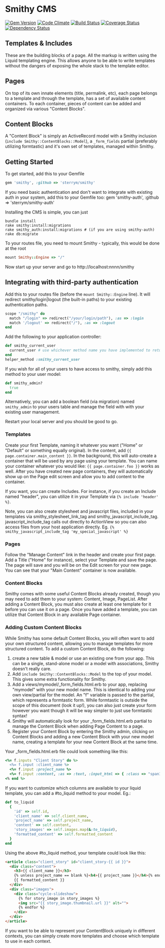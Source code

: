 # Smithy CMS

[![Gem Version](https://badge.fury.io/rb/smithycms.png)](http://badge.fury.io/rb/smithycms)
[![Code Climate](https://codeclimate.com/github/sterrym/smithy.png)](https://codeclimate.com/github/sterrym/smithy)
[![Build Status](https://travis-ci.org/sterrym/smithycms.png?branch=master)](https://travis-ci.org/sterrym/smithycms)
[![Coverage Status](https://coveralls.io/repos/sterrym/smithycms/badge.png)](https://coveralls.io/r/sterrym/smithycms)
[![Dependency Status](https://gemnasium.com/sterrym/smithycms.png)](https://gemnasium.com/sterrym/smithycms)

## Templates & Includes
These are the building blocks of a page. All the markup is written using the Liquid templating engine. This allows anyone to be able to write templates without the dangers of exposing the whole stack to the template editor.

## Pages
On top of its own innate elements (title, permalink, etc), each page belongs to a template and through the template, has a set of available content containers. To each container, pieces of content can be added and organized via various "Content Blocks".

## Content Blocks
A "Content Block" is simply an ActiveRecord model with a Smithy inclusion (<code>include Smithy::ContentBlocks::Model</code>), a <code>_form_fields</code> partial (preferably utilizing formtastic) and it's own set of templates, managed within Smithy.

## Getting Started
To get started, add this to your Gemfile

```ruby
gem 'smithy', :github => 'sterrym/smithy'
```

If you need basic authentication and don't want to integrate with existing auth in your system, add this to your Gemfile too:
gem 'smithy-auth', :github => 'sterrym/smithy-auth'

Installing the CMS is simple, you can just

```shell
bundle install
rake smithy:install:migrations
rake smithy_auth:install:migrations # (if you are using smithy-auth)
rake db:migrate
```

To your routes file, you need to mount Smithy - typically, this would be done at the root

```ruby
mount Smithy::Engine => "/"
```

Now start up your server and go to http://localhost:nnnn/smithy

## Integrating with third-party authentication

Add this to your routes file (before the `mount Smithy::Engine` line). It will redirect smithy/login|logout (the built-in paths) to your existing authentication paths.

```ruby
scope "/smithy" do
  match "/login" => redirect("/your/login/path"), :as => :login
  match '/logout' => redirect("/"), :as => :logout
end
```

Add the following to your application controller:

```ruby
def smithy_current_user
  current_user # use whichever method name you have implemented to return the current_user
end
helper_method :smithy_current_user
```

If you wish for all of your users to have access to smithy, simply add this method to your user model:

```ruby
def smithy_admin?
  true
end
```

Alternatively, you can add a boolean field (via migration) named `smithy_admin` to your users table and manage the field with with your existing user management.

Restart your local server and you should be good to go.

### Templates

Create your first Template, naming it whatever you want ("Home" or "Default" or something equally original). In the content, add `{{ page.container.main_content }}`. In the background, this will auto-create a container that will be used by any page using your template. You can name your container whatever you would like: `{{ page.container.foo }}` works as well. After you have created new page containers, they will automatically show up on the Page edit screen and allow you to add content to the container.

If you want, you can create Includes. For instance, if you create an Include named "header", you can utilize it in your Template via `{% include 'header' %}`.

Note, you can also create stylesheet and javascript files, included in your templates via smithy_stylesheet_link_tag and smithy_javascript_include_tag. javascript_include_tag calls out directly to ActionView so you can also access files from your host application directly. Eg. `{% smithy_javascript_include_tag 'my_special_javascript' %}`

### Pages

Follow the "Manage Content" link in the header and create your first page. Add a Title ("Home" for instance), select your Template and save the page. The page will save and you will be on the Edit screen for your new page. You can see that your "Main Content" container is now available.

### Content Blocks

Smithy comes with some useful Content Blocks already created, though you may need to add them to your system: Content, Image, PageList. After adding a Content Block, you must also create at least one template for it before you can use it on a page. Once you have added a template, you can utilize that Content Block in any available Page container.

### Adding Custom Content Blocks

While Smithy has some default Content Blocks, you will often want to add your own structured content, allowing you to manage templates for more structured content. To add a custom Content Block, do the following:

1. create a new table & model or use an existing one from your app. This can be a single, stand-alone model or a model with associations, Smithy doesn't really care.
2. Add `include Smithy::ContentBlocks::Model` to the top of your model. This gives some extra functionality for Smithy.
2. Add a views/mymodel/_form_fields.html.erb to your app, replacing "mymodel" with your new model name. This is identical to adding your own view/partial for the model. An "f" variable is passed to the partial, which represents a formtastic form. While formtastic is outside the scope of this document (look it up!), you can also just create your form however you want though it will be way simpler to just use formtastic syntax!
3. Smithy will automatically look for your _form_fields.html.erb partial to manage the Content Block when adding Page Content to a page.
4. Register your Content Block by entering the Smithy admin, clicking on Content Blocks and adding a new Content Block with your new model name, creating a template for your new Content Block at the same time.

Your _form_fields.html.erb file could look something like this:

```ruby
<%= f.inputs "Client Story" do %>
  <%= f.input :client_name %>
  <%= f.input :project_name %>
  <%= f.input :content, :as => :text, :input_html => { :class => "span12" } %>
<% end %>
```

If you want to customize which columns are available to your liquid template, you can add a #to_liquid method to your model. Eg.:

```ruby
def to_liquid
  {
    'id' => self.id,
    'client_name' => self.client_name,
    'project_name' => self.project_name,
    'content' => self.content,
    'story_images' => self.images.map(&:to_liquid),
    'formatted_content' => self.formatted_content
  }
end
```
Using the above #to_liquid method, your template could look like this:

```html
<article class="client_story" id="client_story-{{ id }}">
  <div class="content">
    <h3>{{ client_name }}</h3>
    {% unless project_name == blank %}<h4>{{ project_name }}</h4>{% endunless %}
    {{ formatted_content }}
  </div>
  <div class="images">
    <div class="cycle-slideshow">
      {% for story_image in story_images %}
      <img src="{{ story_image.thumbnail.url }}" alt="">
      {% endfor %}
    </div>
  </div>
</article>
```

If you want to be able to represent your ContentBlock uniquely in different contexts, you can simply create more templates and choose which template to use in each context.
